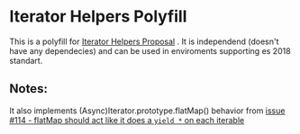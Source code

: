 # Iterator Helpers Polyfill

This is a polyfill for [Iterator Helpers Proposal](https://github.com/tc39/proposal-iterator-helpers/) .
It is independend (doesn't have any dependecies) and can be used in enviroments supporting es 2018 standart.
<!-- I dont know what to write else here lol -->

## Notes:
It also implements (Async)Iterator.prototype.flatMap() behavior from [issue #114 - flatMap should act like it does a `yield *` on each iterable](https://github.com/tc39/proposal-iterator-helpers/issues/114)
